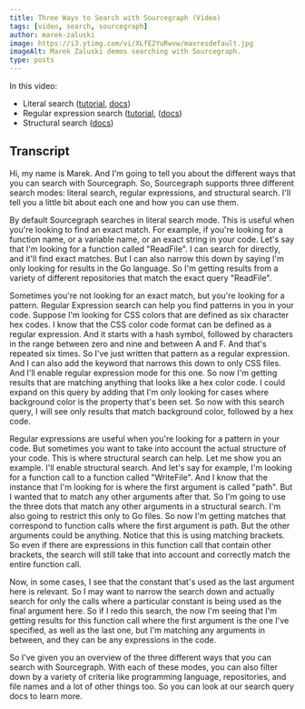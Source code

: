 ```yaml
---
title: Three Ways to Search with Sourcegraph (Video)
tags: [video, search, sourcegraph]
author: marek-zaluski
image: https://i3.ytimg.com/vi/XLfE2YuRwvw/maxresdefault.jpg
imageAlt: Marek Zaluski demos searching with Sourcegraph.
type: posts
---
```


<EmbeddedYoutubeVideo id="XLfE2YuRwvw" />

In this video:

- Literal search ([tutorial](/literal-search-patterns), [docs](https://docs.sourcegraph.com/code_search/reference/queries#literal-search-default))
- Regular expression search ([tutorial](/regular-expression-patterns), ([docs](https://docs.sourcegraph.com/code_search/reference/queries#regular-expression-search))
- Structural search ([docs](https://docs.sourcegraph.com/code_search/reference/structural))

## Transcript

Hi, my name is Marek. And I'm going to tell you about the different ways that you can search with Sourcegraph. So, Sourcegraph supports three different search modes: literal search, regular expressions, and structural search. I'll tell you a little bit about each one and how you can use them.

By default Sourcegraph searches in literal search mode. This is useful when you're looking to find an exact match. For example, if you're looking for a function name, or a variable name, or an exact string in your code. Let's say that I'm looking for a function called "ReadFile". I can search for directly, and it'll find exact matches. But I can also narrow this down by saying I'm only looking for results in the Go language. So I'm getting results from a variety of different repositories that match the exact query "ReadFile".

Sometimes you're not looking for an exact match, but you're looking for a pattern. Regular Expression search can help you find patterns in you in your code. Suppose I'm looking for CSS colors that are defined as six character hex codes. I know that the CSS color code format can be defined as a regular expression. And it starts with a hash symbol, followed by characters in the range between zero and nine and between A and F. And that's repeated six times. So I've just written that pattern as a regular expression. And I can also add the keyword that narrows this down to only CSS files. And I'll enable regular expression mode for this one. So now I'm getting results that are matching anything that looks like a hex color code. I could expand on this query by adding that I'm only looking for cases where background color is the property that's been set. So now with this search query, I will see only results that match background color, followed by a hex code.

Regular expressions are useful when you're looking for a pattern in your code. But sometimes you want to take into account the actual structure of your code. This is where structural search can help. Let me show you an example. I'll enable structural search. And let's say for example, I'm looking for a function call to a function called "WriteFile". And I know that the instance that I'm looking for is where the first argument is called "path". But I wanted that to match any other arguments after that. So I'm going to use the three dots that match any other arguments in a structural search. I'm also going to restrict this only to Go files. So now I'm getting matches that correspond to function calls where the first argument is path. But the other arguments could be anything. Notice that this is using matching brackets. So even if there are expressions in this function call that contain other brackets, the search will still take that into account and correctly match the entire function call.

Now, in some cases, I see that the constant that's used as the last argument here is relevant. So I may want to narrow the search down and actually search for only the calls where a particular constant is being used as the final argument here. So if I redo this search, the now I'm seeing that I'm getting results for this function call where the first argument is the one I've specified, as well as the last one, but I'm matching any arguments in between, and they can be any expressions in the code.

So I've given you an overview of the three different ways that you can search with Sourcegraph. With each of these modes, you can also filter down by a variety of criteria like programming language, repositories, and file names and a lot of other things too. So you can look at our search query docs to learn more.
